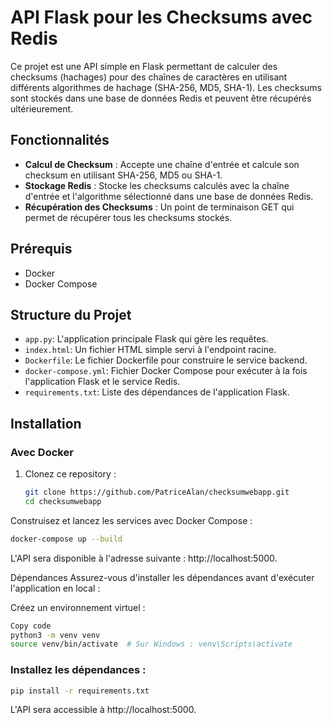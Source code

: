 # API Flask pour les Checksums avec Redis

Ce projet est une API simple en Flask permettant de calculer des checksums (hachages) pour des chaînes de caractères en utilisant différents algorithmes de hachage (SHA-256, MD5, SHA-1). Les checksums sont stockés dans une base de données Redis et peuvent être récupérés ultérieurement.

## Fonctionnalités
- **Calcul de Checksum** : Accepte une chaîne d'entrée et calcule son checksum en utilisant SHA-256, MD5 ou SHA-1.
- **Stockage Redis** : Stocke les checksums calculés avec la chaîne d'entrée et l'algorithme sélectionné dans une base de données Redis.
- **Récupération des Checksums** : Un point de terminaison GET qui permet de récupérer tous les checksums stockés.

## Prérequis
- Docker
- Docker Compose

## Structure du Projet

- `app.py`: L'application principale Flask qui gère les requêtes.
- `index.html`: Un fichier HTML simple servi à l'endpoint racine.
- `Dockerfile`: Le fichier Dockerfile pour construire le service backend.
- `docker-compose.yml`: Fichier Docker Compose pour exécuter à la fois l'application Flask et le service Redis.
- `requirements.txt`: Liste des dépendances de l'application Flask.

## Installation

### Avec Docker

1. Clonez ce repository :
   ```bash
   git clone https://github.com/PatriceAlan/checksumwebapp.git
   cd checksumwebapp

Construisez et lancez les services avec Docker Compose :

```bash
docker-compose up --build
```
L'API sera disponible à l'adresse suivante : http://localhost:5000.

Dépendances
Assurez-vous d'installer les dépendances avant d'exécuter l'application en local :

Créez un environnement virtuel :

```bash
Copy code
python3 -m venv venv
source venv/bin/activate  # Sur Windows : venv\Scripts\activate
```
### Installez les dépendances :

```bash
pip install -r requirements.txt
```

L'API sera accessible à http://localhost:5000.
